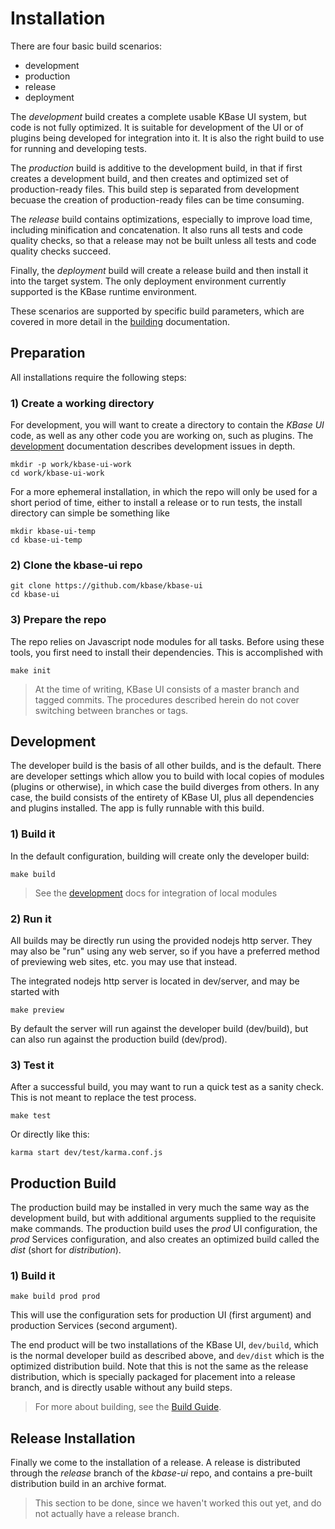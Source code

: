 # Installation

There are four basic build scenarios:

- development
- production 
- release
- deployment

The *development* build creates a complete usable KBase UI system, but code is not fully optimized. It is suitable for development of the UI or of plugins being developed for integration into it. It is also the right build to use for running and developing tests.

The *production* build is additive to the development build, in that if first creates a development build, and then creates and optimized set of production-ready files. This build step is separated from development becuase the creation of production-ready files can be time consuming.

The *release* build contains optimizations, especially to improve load time, including minification and concatenation. It also runs all tests and code quality checks, so that a release may not be built unless all tests and code quality checks succeed.

Finally, the *deployment* build will create a release build and then install it into the target system. The only deployment environment currently supported is the KBase runtime environment.

These scenarios are supported by specific build parameters, which are covered in more detail in the [building](building.md) documentation.

## Preparation

All installations require the following steps:

### 1) Create a working directory

For development, you will want to create a directory to contain the *KBase UI* code, as well as any other code you are working on, such as plugins. The [development](development.md) documentation describes development issues in depth.

```
mkdir -p work/kbase-ui-work
cd work/kbase-ui-work
```

For a more ephemeral installation, in which the repo will only be used for a short period of time, either to install a release or to run tests, the install directory can simple be something like

```
mkdir kbase-ui-temp
cd kbase-ui-temp
```

### 2) Clone the kbase-ui repo

```
git clone https://github.com/kbase/kbase-ui
cd kbase-ui
```

### 3) Prepare the repo

The repo relies on Javascript node modules for all tasks. Before using these tools, you first need to install their dependencies. This is accomplished with

```
make init
```

> At the time of writing, KBase UI consists of a master branch and tagged commits. The procedures described herein do not cover switching between branches or tags.

## Development

The developer build is the basis of all other builds, and is the default. There are developer settings which allow you to build with local copies of modules (plugins or otherwise), in which case the build diverges from others. In any case, the build consists of the entirety of KBase UI, plus all dependencies and plugins installed. The app is fully runnable with this build.

### 1) Build it

In the default configuration, building will create only the developer build:

```
make build
```

> See the [development](development.md) docs for integration of local modules

### 2) Run it

All builds may be directly run using the provided nodejs http server. They may also be "run" using any web server, so if you have a preferred method of previewing web sites, etc. you may use that instead.

The integrated nodejs http server is located in dev/server, and may be started with 

```
make preview
```

By default the server will run against the developer build (dev/build), but can also run against the production build (dev/prod).

### 3) Test it

After a successful build, you may want to run a quick test as a sanity check. This is not meant to replace the test process.

```
make test
```

Or directly like this:

```
karma start dev/test/karma.conf.js
```


## Production Build

The production build may be installed in very much the same way as the development build, but with additional arguments supplied to the requisite make commands. The production build uses the *prod* UI configuration, the *prod* Services configuration, and also creates an optimized build called the *dist* (short for *distribution*).

### 1) Build it

```
make build prod prod
```

This will use the configuration sets for production UI (first argument) and production Services (second argument).

The end product will be two installations of the KBase UI, ```dev/build```, which is the normal developer build as described above, and ```dev/dist``` which is the optimized distribution build. Note that this is not the same as the release distribution, which is specially packaged for placement into a release branch, and is directly usable without any build steps.

> For more about building, see the [Build Guide](building.md).

## Release Installation

Finally we come to the installation of a release. A release is distributed through the *release* branch of the *kbase-ui* repo, and contains a pre-built distribution build in an archive format.

> This section to be done, since we haven't worked this out yet, and do not actually have a release branch.

